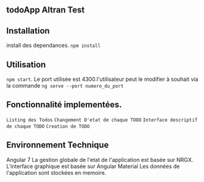 ## todoApp Altran Test

## Installation

install des dependances.
```npm install ```

## Utilisation
``` npm start ```.
Le port utilisée est 4300.l'utilisateur peut le modifier à souhait via la commande   ``` ng serve --port numero_du_port ```

## Fonctionnalité implementées.
`` Listing des Todos ``
`` Changement D'etat de chaque TODO ``
`` Interface descriptif de chaque TODO ``
`` Creation de TODO ``

## Environnement Technique
Angular 7
La gestion globale de l'etat de l'application est basée sur NRGX.
L'interface graphique est basée sur Angular Material
Les données de l'application sont stockées en memoire.


